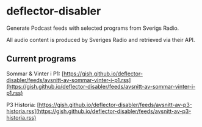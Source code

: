 # deflector-disabler

Generate Podcast feeds with selected programs from Sverigs Radio.

All audio content is produced by Sveriges Radio and retrieved via their API.

## Current programs

Sommar & Vinter i P1: [https://gish.github.io/deflector-disabler/feeds/avsnitt-av-sommar-vinter-i-p1.rss](https://gish.github.io/deflector-disabler/feeds/avsnitt-av-sommar-vinter-i-p1.rss)

P3 Historia: [https://gish.github.io/deflector-disabler/feeds/avsnitt-av-p3-historia.rss](https://gish.github.io/deflector-disabler/feeds/avsnitt-av-p3-historia.rss)
